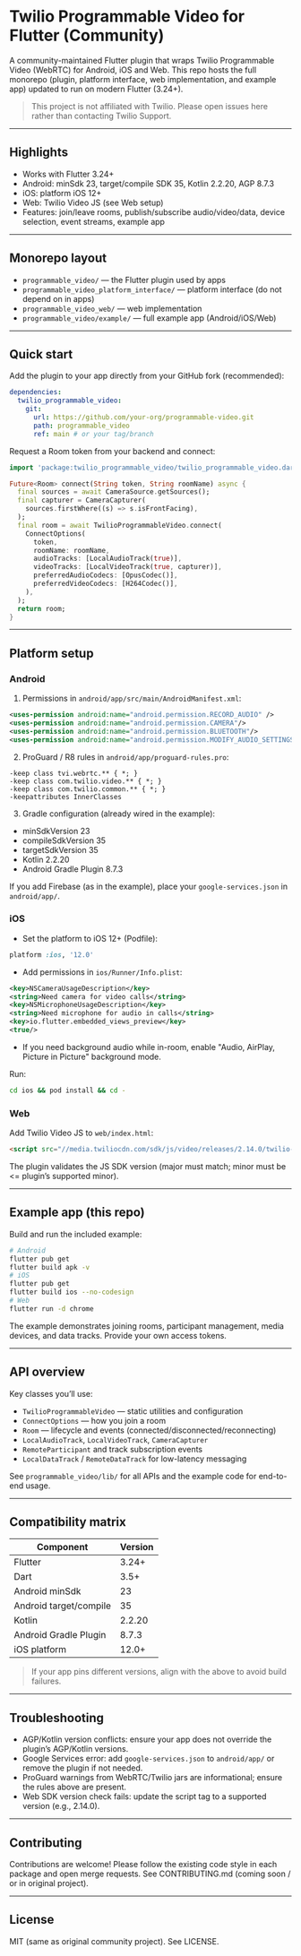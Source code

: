# Twilio Programmable Video for Flutter (Community)

A community-maintained Flutter plugin that wraps Twilio Programmable Video (WebRTC) for Android, iOS and Web. This repo hosts the full monorepo (plugin, platform interface, web implementation, and example app) updated to run on modern Flutter (3.24+).

> This project is not affiliated with Twilio. Please open issues here rather than contacting Twilio Support.

---

## Highlights

- Works with Flutter 3.24+
- Android: minSdk 23, target/compile SDK 35, Kotlin 2.2.20, AGP 8.7.3
- iOS: platform iOS 12+
- Web: Twilio Video JS (see Web setup)
- Features: join/leave rooms, publish/subscribe audio/video/data, device selection, event streams, example app

---

## Monorepo layout

- `programmable_video/` — the Flutter plugin used by apps
- `programmable_video_platform_interface/` — platform interface (do not depend on in apps)
- `programmable_video_web/` — web implementation
- `programmable_video/example/` — full example app (Android/iOS/Web)

---

## Quick start

Add the plugin to your app directly from your GitHub fork (recommended):

```yaml path=null start=null
dependencies:
  twilio_programmable_video:
    git:
      url: https://github.com/your-org/programmable-video.git
      path: programmable_video
      ref: main # or your tag/branch
```

Request a Room token from your backend and connect:

```dart path=null start=null
import 'package:twilio_programmable_video/twilio_programmable_video.dart';

Future<Room> connect(String token, String roomName) async {
  final sources = await CameraSource.getSources();
  final capturer = CameraCapturer(
    sources.firstWhere((s) => s.isFrontFacing),
  );
  final room = await TwilioProgrammableVideo.connect(
    ConnectOptions(
      token,
      roomName: roomName,
      audioTracks: [LocalAudioTrack(true)],
      videoTracks: [LocalVideoTrack(true, capturer)],
      preferredAudioCodecs: [OpusCodec()],
      preferredVideoCodecs: [H264Codec()],
    ),
  );
  return room;
}
```

---

## Platform setup

### Android

1) Permissions in `android/app/src/main/AndroidManifest.xml`:

```xml path=null start=null
<uses-permission android:name="android.permission.RECORD_AUDIO" />
<uses-permission android:name="android.permission.CAMERA"/>
<uses-permission android:name="android.permission.BLUETOOTH"/>
<uses-permission android:name="android.permission.MODIFY_AUDIO_SETTINGS"/>
```

2) ProGuard / R8 rules in `android/app/proguard-rules.pro`:

```proguard path=null start=null
-keep class tvi.webrtc.** { *; }
-keep class com.twilio.video.** { *; }
-keep class com.twilio.common.** { *; }
-keepattributes InnerClasses
```

3) Gradle configuration (already wired in the example):
- minSdkVersion 23
- compileSdkVersion 35
- targetSdkVersion 35
- Kotlin 2.2.20
- Android Gradle Plugin 8.7.3

If you add Firebase (as in the example), place your `google-services.json` in `android/app/`.

### iOS

- Set the platform to iOS 12+ (Podfile):

```ruby path=null start=null
platform :ios, '12.0'
```

- Add permissions in `ios/Runner/Info.plist`:

```xml path=null start=null
<key>NSCameraUsageDescription</key>
<string>Need camera for video calls</string>
<key>NSMicrophoneUsageDescription</key>
<string>Need microphone for audio in calls</string>
<key>io.flutter.embedded_views_preview</key>
<true/>
```

- If you need background audio while in-room, enable "Audio, AirPlay, Picture in Picture" background mode.

Run:

```bash path=null start=null
cd ios && pod install && cd -
```

### Web

Add Twilio Video JS to `web/index.html`:

```html path=null start=null
<script src="//media.twiliocdn.com/sdk/js/video/releases/2.14.0/twilio-video.min.js"></script>
```

The plugin validates the JS SDK version (major must match; minor must be <= plugin’s supported minor).

---

## Example app (this repo)

Build and run the included example:

```bash path=null start=null
# Android
flutter pub get
flutter build apk -v
# iOS
flutter pub get
flutter build ios --no-codesign
# Web
flutter run -d chrome
```

The example demonstrates joining rooms, participant management, media devices, and data tracks. Provide your own access tokens.

---

## API overview

Key classes you’ll use:
- `TwilioProgrammableVideo` — static utilities and configuration
- `ConnectOptions` — how you join a room
- `Room` — lifecycle and events (connected/disconnected/reconnecting)
- `LocalAudioTrack`, `LocalVideoTrack`, `CameraCapturer`
- `RemoteParticipant` and track subscription events
- `LocalDataTrack` / `RemoteDataTrack` for low-latency messaging

See `programmable_video/lib/` for all APIs and the example code for end-to-end usage.

---

## Compatibility matrix

| Component | Version |
|---|---|
| Flutter | 3.24+ |
| Dart | 3.5+ |
| Android minSdk | 23 |
| Android target/compile | 35 |
| Kotlin | 2.2.20 |
| Android Gradle Plugin | 8.7.3 |
| iOS platform | 12.0+ |

> If your app pins different versions, align with the above to avoid build failures.

---

## Troubleshooting

- AGP/Kotlin version conflicts: ensure your app does not override the plugin’s AGP/Kotlin versions.
- Google Services error: add `google-services.json` to `android/app/` or remove the plugin if not needed.
- ProGuard warnings from WebRTC/Twilio jars are informational; ensure the rules above are present.
- Web SDK version check fails: update the script tag to a supported version (e.g., 2.14.0).

---

## Contributing

Contributions are welcome! Please follow the existing code style in each package and open merge requests. See CONTRIBUTING.md (coming soon / or in original project).

---

## License

MIT (same as original community project). See LICENSE.
